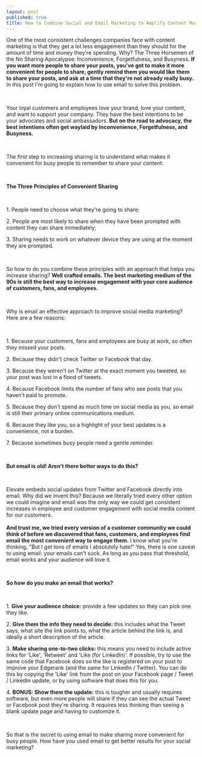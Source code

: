 ```yaml
---
layout: post
published: true
title: How to Combine Social and Email Marketing to Amplify Content Marketing
---
```

<p>One of the most consistent challenges companies face with content marketing is that they get a lot less engagement than they should for the amount of time and money they&#39;re spending. Why? The Three Horsemen of the No Sharing Apocalypse: Inconvenience, Forgetfulness, and Busyness. <b>If you want more people to share your posts, you&#39;ve got to make it more convenient for people to share, gently remind them you would like them to share your posts, and ask at a time that they&#39;re not already really busy.</b> In this post I&#39;m going to explain how to use email to solve this problem. </p>
<br />

<p>Your loyal customers and employees love your brand, love your content, and want to support your company. They have the best intentions to be your advocates and social ambassadors. <b>But on the road to advocacy, the best intentions often get waylaid by Inconvenience, Forgetfulness, and Busyness.</b></p>
<br />
<!--break-->
<p>The first step to increasing sharing is to understand what makes it convenient for busy people to remember to share your content: </p>
<br />

<p><b>The Three Principles of Convenient Sharing</b></p>
<br />

<p>1. People need to choose what they&#39;re going to share;</p>
<p>2. People are most likely to share when they have been prompted with content they can share immediately;</p>
<p>3. Sharing needs to work on whatever device they are using at the moment they are prompted.</p>

<br />

<p>So how to do you combine these principles with an approach that helps you increase sharing? <b>Well crafted emails. The best marketing medium of the 90s is still the best way to increase engagement with your core audience of customers, fans, and employees.</b> </p>
<br />

<p>Why is email an effective approach to improve social media marketing? Here are a few reasons: </p>
<br />

<p>1. Because your customers, fans and employees are busy at work, so often they missed your posts. </p>
<p>2. Because they didn&#39;t check Twitter or Facebook that day.</p>
<p>3. Because they weren&#39;t on Twitter at the exact moment you tweeted, so your post was lost in a flood of tweets. </p>
<p>4. Because Facebook limits the number of fans who see posts that you haven&#39;t paid to promote. </p>
<p>5. Because they don&#39;t spend as much time on social media as you, so email is still their primary online communications medium. </p>
<p>6. Because they like you, so a highlight of your best updates is a convenience, not a burden. </p>
<p>7. Because sometimes busy people need a gentle reminder.</p>

<br />

<p><b>But email is old! Aren&#39;t there better ways to do this? </b></p>
<br />

<p>Elevate embeds social updates from Twitter and Facebook directly into email. Why did we invent this? Because we literally tried every other option we could imagine and email was the only way we could get consistent increases in employee and customer engagement with social media content for our customers. <br /> <br /><b>And trust me, we tried every version of a customer community we could think of before we discovered that fans, customers, and employees find email the most convenient way to engage them.</b> I know what you&#39;re thinking, &#34;But I get tons of emails I absolutely hate!&#34; Yes, there is one caveat to using email: your emails can&#39;t suck. As long as you pass that threshold, email works and your audience will love it. </p>

<br />

<p><b>So how do you make an email that works? </b></p>
<br />

<p>1. <b>Give your audience choice:</b> provide a few updates so they can pick one they like. </p>
<p>2. <b>Give them the info they need to decide:</b> this includes what the Tweet says, what site the link points to, what the article behind the link is, and ideally a short description of the article. </p>
<p>3. <b>Make sharing one-to-two clicks:</b> this means you need to include active links for &#39;Like&#39;, &#39;Retweet&#39; and &#39;Like (for LinkedIn)&#39;. If possible, try to use the same code that Facebook does so the like is registered on your post to improve your Edgerank (and the same for LinkedIn / Twitter). You can do this by copying the &#39;Like&#39; link from the post on your Facebook page / Tweet / LinkedIn update, or by using software that does this for you.  </p>
<p>4. <b>BONUS: Show them the update:</b> this is tougher and usually requires software, but even more people will share if they can see the actual Tweet or Facebook post they&#39;re sharing. It requires less thinking than seeing a blank update page and having to customize it.  </p>

<br />
<p>So that is the secret to using email to make sharing more convenient for busy people. How have you used email to get better results for your social marketing? </p>
<br />

